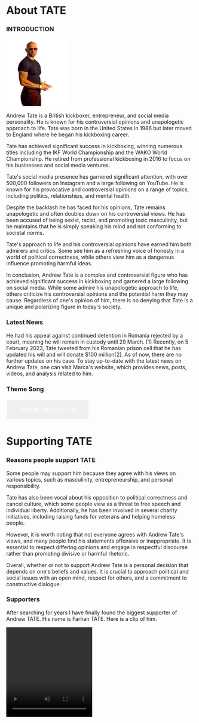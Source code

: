 <html>
<head>
  <title>:muscle:TATE</title>
  </head>
<body>
<h1>About TATE</h1>
<h3>INTRODUCTION</h3>
<img src="tate.png" alt="TATE" style="width:165px;height:180px;">
<p>Andrew Tate is a British kickboxer, entrepreneur, and social media personality. He is known for his controversial opinions and unapologetic approach to life. Tate was born in the United States in 1986 but later moved to England where he began his kickboxing career.


Tate has achieved significant success in kickboxing, winning numerous titles including the IKF World Championship and the WAKO World Championship. He retired from professional kickboxing in 2016 to focus on his businesses and social media ventures.


Tate's social media presence has garnered significant attention, with over 500,000 followers on Instagram and a large following on YouTube. He is known for his provocative and controversial opinions on a range of topics, including politics, relationships, and mental health.


Despite the backlash he has faced for his opinions, Tate remains unapologetic and often doubles down on his controversial views. He has been accused of being sexist, racist, and promoting toxic masculinity, but he maintains that he is simply speaking his mind and not conforming to societal norms.


Tate's approach to life and his controversial opinions have earned him both admirers and critics. Some see him as a refreshing voice of honesty in a world of political correctness, while others view him as a dangerous influence promoting harmful ideas.


In conclusion, Andrew Tate is a complex and controversial figure who has achieved significant success in kickboxing and garnered a large following on social media. While some admire his unapologetic approach to life, others criticize his controversial opinions and the potential harm they may cause. Regardless of one's opinion of him, there is no denying that Tate is a unique and polarizing figure in today's society.</p>
<h3>Latest News</h3>
<p>He had his appeal against continued detention in Romania rejected by a court, meaning he will remain in custody until 29 March. [1] Recently, on 5 February 2023, Tate tweeted from his Romanian prison cell that he has updated his will and will donate $100 million[2]. As of now, there are no further updates on his case. To stay up-to-date with the latest news on Andrew Tate, one can visit Marca's website, which provides news, posts, videos, and analysis related to him.</p>
<h3>Theme Song</h3>
<!DOCTYPE html>
<html>
<head>
<style>
.button {
  border: none;
  color: white;
  padding: 16px 32px;
  text-align: center;
  text-decoration: none;
  display: inline-block;
  font-size: 16px;
  margin: 4px 2px;
  transition-duration: 0.8s;
  cursor: pointer;
}

.button1 {
  background-color: white;
  color: black;
  border: 2px solid black;
}

.button1:hover {
  background-color: #E98433;
  color: white;
}
</style>
</head>
<body>

<button1 onclick="window.location.href='https://youtu.be/vtNJMAyeP0s';">
<button class="button button1">Tourner Dans Le Vide</button>
  </body>

  <body>
<h1>Supporting TATE</h1>
<h3>Reasons people support TATE</h3>
<p>Some people may support him because they agree with his views on various topics, such as masculinity, entrepreneurship, and personal responsibility.


Tate has also been vocal about his opposition to political correctness and cancel culture, which some people view as a threat to free speech and individual liberty. Additionally, he has been involved in several charity initiatives, including raising funds for veterans and helping homeless people.


However, it is worth noting that not everyone agrees with Andrew Tate's views, and many people find his statements offensive or inappropriate. It is essential to respect differing opinions and engage in respectful discourse rather than promoting divisive or harmful rhetoric.


Overall, whether or not to support Andrew Tate is a personal decision that depends on one's beliefs and values. It is crucial to approach political and social issues with an open mind, respect for others, and a commitment to constructive dialogue.</p>
<h3>Supporters</h3>
<p>After searching for years I have finally found the biggest supporter of Andrew TATE. His name is Farhan TATE. Here is a clip of him.</p>
<video width="230" height="240" controls>
  <source src="TATE.mp4" type="video/mp4">
Your browser does not support the video tag.
</video>
  </body>
</html>

